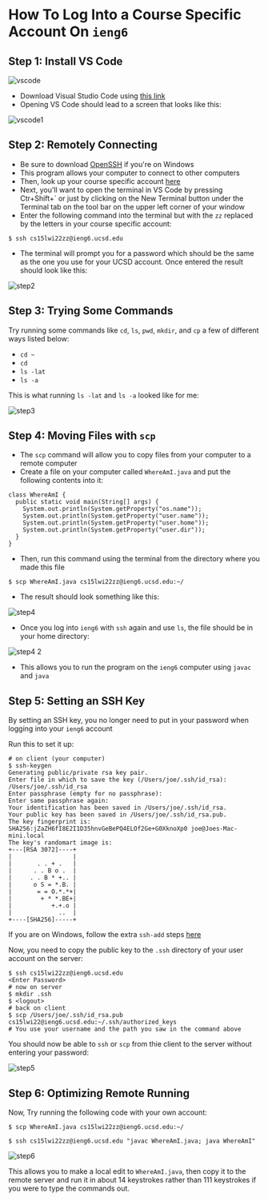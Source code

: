 # How To Log Into a Course Specific Account On `ieng6` 
Step 1: Install VS Code
---

![vscode](https://user-images.githubusercontent.com/94575562/149442477-ac12a6a9-69d8-47dc-a5af-840d59af8983.PNG)

* Download Visual Studio Code using [this link](https://code.visualstudio.com/download)
* Opening VS Code should lead to a screen that looks like this:                    

![vscode1](https://user-images.githubusercontent.com/94575562/149443219-3a1b3671-9a6e-456d-bff8-62d8c7449429.png)

Step 2: Remotely Connecting
---
* Be sure to download [OpenSSH](https://docs.microsoft.com/en-us/windows-server/administration/openssh/openssh_install_firstuse) if you're on Windows
* This program allows your computer to connect to other computers
* Then, look up your course specific account [here](https://sdacs.ucsd.edu/~icc/index.php)
* Next, you'll want to open the terminal in VS Code by pressing Ctr+Shift+` or just by clicking on the New Terminal button under the Terminal tab on the tool bar on the upper left corner of your window
* Enter the following command into the terminal but with the `zz` replaced by the letters in your course specific account:
```
$ ssh cs15lwi22zz@ieng6.ucsd.edu
```
* The terminal will prompt you for a password which should be the same as the one you use for your UCSD account. Once entered the result should look like this:         

![step2](https://user-images.githubusercontent.com/94575562/149444976-9d3b438d-d882-4844-9e9b-ab5c453b794a.png)

Step 3: Trying Some Commands
---
Try running some commands like `cd`, `ls`, `pwd`, `mkdir`, and `cp` a few of different ways listed below:
* `cd ~`
* `cd`
* `ls -lat`
* `ls -a`

This is what running `ls -lat` and `ls -a` looked like for me:

![step3](https://user-images.githubusercontent.com/94575562/149446408-17afff79-498b-4554-b140-84b057408048.PNG)

Step 4: Moving Files with `scp`
---
* The `scp` command will allow you to copy files from your computer to a remote computer
* Create a file on your computer called `WhereAmI.java` and put the following contents into it:
```
class WhereAmI {
  public static void main(String[] args) {
    System.out.println(System.getProperty("os.name"));
    System.out.println(System.getProperty("user.name"));
    System.out.println(System.getProperty("user.home"));
    System.out.println(System.getProperty("user.dir"));
  }
}
```
* Then, run this command using the terminal from the directory where you made this file
```
$ scp WhereAmI.java cs15lwi22zz@ieng6.ucsd.edu:~/
```
* The result should look something like this:

![step4](https://user-images.githubusercontent.com/94575562/149448188-c71fe741-0046-4cb0-aad8-07e5cfbf1b48.PNG)
* Once you log into `ieng6` with `ssh` again and use `ls`, the file should be in your home directory:

![step4 2](https://user-images.githubusercontent.com/94575562/149449359-48dbbecc-f631-44f1-90c8-bc360c98bdb8.PNG)
* This allows you to run the program on the `ieng6` computer using `javac` and `java`

Step 5: Setting an SSH Key
---
By setting an SSH key, you no longer need to put in your password when logging into your `ieng6` account

Run this to set it up:
```
# on client (your computer)
$ ssh-keygen
Generating public/private rsa key pair.
Enter file in which to save the key (/Users/joe/.ssh/id_rsa): /Users/joe/.ssh/id_rsa
Enter passphrase (empty for no passphrase): 
Enter same passphrase again: 
Your identification has been saved in /Users/joe/.ssh/id_rsa.
Your public key has been saved in /Users/joe/.ssh/id_rsa.pub.
The key fingerprint is:
SHA256:jZaZH6fI8E2I1D35hnvGeBePQ4ELOf2Ge+G0XknoXp0 joe@Joes-Mac-mini.local
The key's randomart image is:
+---[RSA 3072]----+
|                 |
|       . . + .   |
|      . . B o .  |
|     . . B * +.. |
|      o S = *.B. |
|       = = O.*.*+|
|        + * *.BE+|
|           +.+.o |
|             ..  |
+----[SHA256]-----+
```

If you are on Windows, follow the extra `ssh-add` steps [here](https://docs.microsoft.com/en-us/windows-server/administration/openssh/openssh_keymanagement#user-key-generation)

Now, you need to copy the public key to the `.ssh` directory of your user account on the server:
```
$ ssh cs15lwi22zz@ieng6.ucsd.edu
<Enter Password>
# now on server
$ mkdir .ssh
$ <logout>
# back on client
$ scp /Users/joe/.ssh/id_rsa.pub cs15lwi22@ieng6.ucsd.edu:~/.ssh/authorized_keys
# You use your username and the path you saw in the command above
```

You should now be able to `ssh` or `scp` from thie client to the server without entering your password:

![step5](https://user-images.githubusercontent.com/94575562/149450188-354bce29-4d94-4dad-9064-86117710c326.png)

Step 6: Optimizing Remote Running
---

Now, Try running the following code with your own account:

```
$ scp WhereAmI.java cs15lwi22zz@ieng6.ucsd.edu:~/
```
```
$ ssh cs15lwi22zz@ieng6.ucsd.edu "javac WhereAmI.java; java WhereAmI"
```

![step6](https://user-images.githubusercontent.com/94575562/149452574-a08ddad2-ca79-443d-91a3-d5573da1e38c.PNG)

This allows you to make a local edit to `WhereAmI.java`, then copy it to the remote server and run it in about 14 keystrokes rather than 111 keystrokes if you were to type the commands out.
